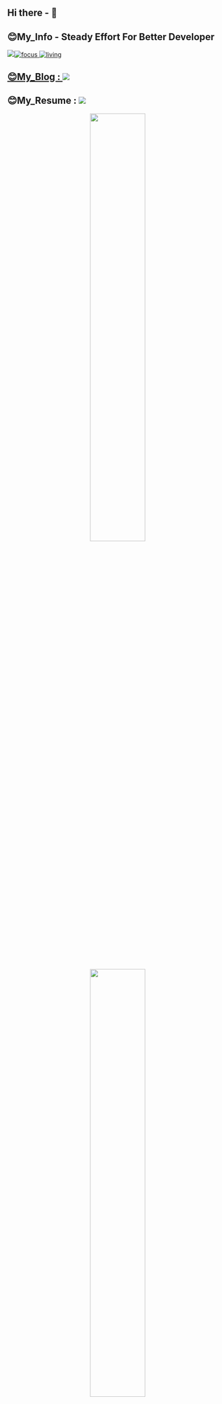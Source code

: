 ## Hi there -  👋

## 😊My_Info   - Steady Effort For Better Developer

<a href="https://github.com/j9972"><img src="https://hits.seeyoufarm.com/api/count/incr/badge.svg?url=https%3A%2F%2Fgithub.com%2Fseondal&count_bg=%23000000&title_bg=%23000000&icon=github.svg&icon_color=%23E7E7E7&title=GitHub&edge_flat=false)"/>![focus](https://img.shields.io/badge/focus-backend-green)
![living](https://img.shields.io/badge/living-YongIn-green)
  
## 😊My_Blog : <a href="https://techj9972.tistory.com/" target="_blank"><img src="https://img.shields.io/badge/tstory-FFFFFF?style=flat&logo=tstory&logoColor=000000"/></a> 

## 😊My_Resume : <a href="https://bony-mackerel-c61.notion.site/cd434e823bc546aca0d7f5101fff15ba" target="_blank"><img src="https://img.shields.io/badge/Notion-FFFFFF?style=flat&logo=Notion&logoColor=000000"/></a>


<p align="center">
  <img height="50%" width="auto" src ="https://github-readme-stats.vercel.app/api?username=j9972&show_icons=true&count_private=true&theme=onedark&hide_border=true&hide=issues,contribs&bg_color=00000000">
  <img height="50%" width="auto" src ="https://github-readme-stats.vercel.app/api/top-langs/?username=j9972&layout=compact&hide_border=true&theme=onedark&bg_color=00000000&langs_count=6&hide=jupyter%20notebook,tex,css,php">
  
  [![Solved.ac](http://mazassumnida.wtf/api/v2/generate_badge?boj=j9972)](https://solved.ac/profile/j9972)
  <br>
  <br>
</p>

## 😊My_STACKS
  
 <img src="https://img.shields.io/badge/JAVA-007396?style=for-the-badge&logo=java&logoColor=white"> <img src = "https://img.shields.io/badge/python-3670A0?style=for-the-badge&logo=python&logoColor=ffdd54"> 
 
 <img src="https://img.shields.io/badge/Spring-6DB33F?style=for-the-badge&logo=Spring&logoColor=white"> 
 
 
 <img src="https://img.shields.io/badge/mysql-4479A1?style=for-the-badge&logo=mysql&logoColor=white">
 
 <img src="https://img.shields.io/badge/aws-232F3E?style=for-the-badge&logo=aws&logoColor=white"> <img src="https://img.shields.io/badge/github-181717?style=for-the-badge&logo=github&logoColor=white"> <img src = "https://img.shields.io/badge/docker-%230db7ed.svg?style=for-the-badge&logo=docker&logoColor=white"> <img src = "https://img.shields.io/badge/Redis-DC382D.svg?&style=for-the-badge&logo=Redis&logoColor=white">  <img src="https://img.shields.io/badge/NodeJs-232F3E?style=for-the-badge&logo=NodeJs&logoColor=white">

